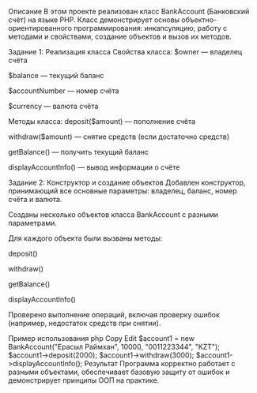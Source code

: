 Описание
В этом проекте реализован класс BankAccount (Банковский счёт) на языке PHP. Класс демонстрирует основы объектно-ориентированного программирования: инкапсуляцию, работу с методами и свойствами, создание объектов и вызов их методов.

 Задание 1: Реализация класса
Свойства класса:
$owner — владелец счёта

$balance — текущий баланс

$accountNumber — номер счёта

$currency — валюта счёта

Методы класса:
deposit($amount) — пополнение счёта

withdraw($amount) — снятие средств (если достаточно средств)

getBalance() — получить текущий баланс

displayAccountInfo() — вывод информации о счёте

 Задание 2: Конструктор и создание объектов
Добавлен конструктор, принимающий все основные параметры: владелец, баланс, номер счёта и валюта.

Созданы несколько объектов класса BankAccount с разными параметрами.

Для каждого объекта были вызваны методы:

deposit()

withdraw()

getBalance()

displayAccountInfo()

Проверено выполнение операций, включая проверку ошибок (например, недостаток средств при снятии).

Пример использования
php
Copy
Edit
$account1 = new BankAccount("Ерасыл Раймхан", 10000, "0011223344", "KZT");
$account1->deposit(2000);
$account1->withdraw(3000);
$account1->displayAccountInfo();
Результат
Программа корректно работает с разными объектами, обеспечивает базовую защиту от ошибок и демонстрирует принципы ООП на практике.
